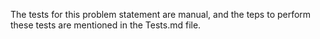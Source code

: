 The tests for this problem statement are manual, and the teps to perform these tests are mentioned in the Tests.md file.